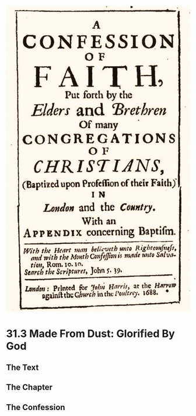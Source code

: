 <img class="intro-right" src="art-1689.png">

# 31.3 Made From Dust: Glorified By God

## The Text

## The Chapter

### 

## The Confession

### 
